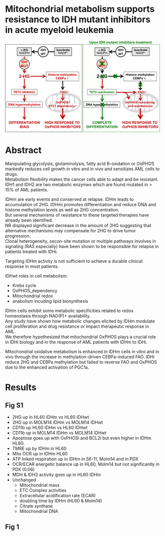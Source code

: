 # Mitochondrial metabolism supports resistance to IDH mutant inhibitors in acute myeloid leukemia

![Graphical abstract](Pictures/JEM_2021_Stuani_graphical_abstract.png)

# Abstract

Manipulating glycolysis, glutaminolysis, fatty acid B-oxidation or OxPHOS markedly reduces cell growth in vitro and in vivo and sensitizes AML cells to drugs.  
Metabolism flexibility makes the cancer cells able to adapt and be resistant.  
IDH1 and IDH2 are two metabolic enzymes which are found mutated in > 15% of AML patients.  

IDHm are early events and conserved at relapse.
IDHm leads to accumulation of 2HG.
IDHmi promotes differentiation and reduce DNA and histone methylation levels as well as 2HG concentration.  
But several mechanisms of resistance to these targeted therapies have already been identified.  
NR displayed significant decrease in the amount of 2HG suggesting that alternative mechanisms may compensate for 2HG to drive tumor progression.  
Clonal heterogeneity, secon-site mutation or multiple pathways involves in signaling (RAS especially) have been shown to be responsible for relapse in patients treated with IDHi.  

Targeting IDHm activity is not sufficient to achieve a durable clinical response in most patients.  


IDHwt roles in cell metabolism:
* Krebs cycle
* OxPHOS_dependency
* Mitochondrial redox
* anabolism incuding lipid biosynthesis

IDHm cells exhibit some metabolic specificities related to redox homeostasis through NAD(P)+ availability.  
Any study have shown how metabolic changes elicited by IDHm modulate cell proliferation and drug resistance or impact therapeutic response in AML.  
We therefore hypothesized that mitochondrial OxPHOS plays a crucial role in IDHi biology and in the response of AML patients with IDHm to IDHi.  

Mitochondrial oxidative metabolism is enhanced in IDHm cells in vitro and in vivo through the increase in methylation-driven CEBPa-induced FAO. IDHi reduce 2HG and CEBPa methylation but failed to reverse FAO and OxPHOS due to the enhanced activation of PGC1a.

# Results

## Fig S1

* 2HG up in HL60 IDHm vs HL60 IDHwt
* 2HG up in MOLM14 IDHm vs MOLM14 IDHwt
* CD11b up HL60 IDHm vs HL60 IDHwt
* CD11b up in MOLM14 IDHm vs MOLM14 IDHwt
* Apoptose goes up with OxPHOSi and BCL2i but even higher in IDHm HL60.
* TMRE up by IDHm in HL60
* Mito OCR up in IDHm HL60
* ATP linked respiration up in IDHm in 56-11, Molm14 and in PDX
* OCR/ECAR energetic balance up in HL60, Molm14 but not significantly in PDX (0.06)
* MDH & IDH3 activity goes up in HL60 IDHm
* Unchanged
  * Mitochondrial mass
  * ETC Complex activities
  * Extracellular acidification rate (ECAR)
  * doubling time by IDHm (HL60 & Molm14)
  * Citrate synthase
  * Mitochondrial DNA

## Fig 1
